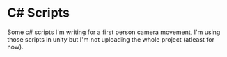 # C# Scripts

Some c# scripts I'm writing for a first person camera movement, I'm using those scripts in unity but I'm not uploading the whole project (atleast for now). 
